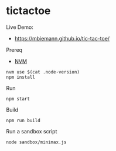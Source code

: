 # tictactoe

Live Demo:
* https://mbiemann.github.io/tic-tac-toe/

Prereq

* [NVM](https://github.com/nvm-sh/nvm)

```shell
nvm use $(cat .node-version)
npm install
```

Run

```shell
npm start
```

Build

```shell
npm run build
```

Run a sandbox script

```shell
node sandbox/minimax.js
```
